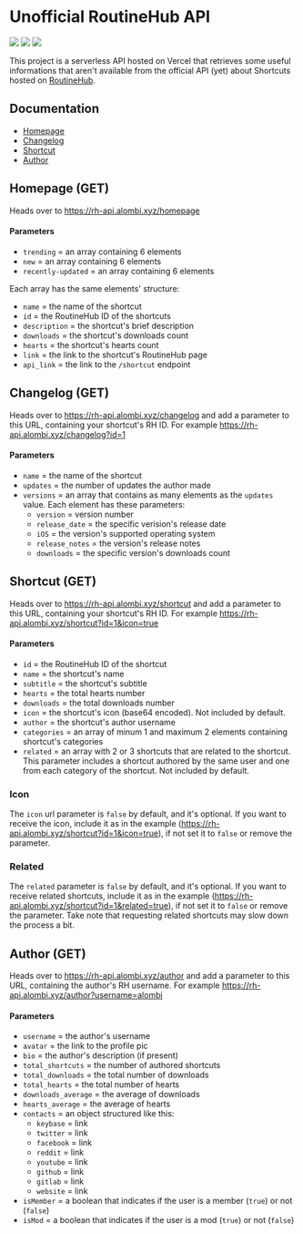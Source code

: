 # Unofficial RoutineHub API
![](https://img.shields.io/website?down_message=offline&up_message=online&url=https%3A%2F%2Frh-api.alombi.xyz)
![](https://img.shields.io/github/release-date/alombi/rh-api?label=latest%20release)
![](https://img.shields.io/badge/project%20status-active-brightgreen)

This project is a serverless API hosted on Vercel that retrieves some useful informations that aren't available from the official API (yet) about Shortcuts hosted on [RoutineHub](https://routinehub.co).
## Documentation
* [Homepage](#homepage-get)
* [Changelog](#changelog-get)
* [Shortcut](#shortcut-get)
* [Author](#author-get)


## Homepage (GET)
Heads over to https://rh-api.alombi.xyz/homepage
#### Parameters
* `trending` = an array containing 6 elements
* `new` = an array containing 6 elements
* `recently-updated` = an array containing 6 elements

Each array has the same elements' structure:
* `name` = the name of the shortcut
* `id` = the RoutineHub ID of the shortcuts
* `description` = the shortcut's brief description
* `downloads` = the shortcut's downloads count
* `hearts` = the shortcut's hearts count
* `link` = the link to the shortcut's RoutineHub page
* `api_link` = the link to the `/shortcut` endpoint

## Changelog (GET)
Heads over to https://rh-api.alombi.xyz/changelog and add a parameter to this URL, containing your shortcut's RH ID. For example https://rh-api.alombi.xyz/changelog?id=1
#### Parameters
* `name` = the name of the shortcut
* `updates` = the number of updates the author made
* `versions` = an array that contains as many elements as the `updates` value. Each element has these parameters:
   * `version` = version number
   * `release_date` = the specific verision's release date
   * `iOS` = the version's supported operating system
   * `release_notes` = the version's release notes
   * `downloads` = the specific version's downloads count

## Shortcut (GET)
Heads over to https://rh-api.alombi.xyz/shortcut and add a parameter to this URL, containing your shortcut's RH ID. For example https://rh-api.alombi.xyz/shortcut?id=1&icon=true
#### Parameters
* `id` = the RoutineHub ID of the shortcut
* `name` = the shortcut's name
* `subtitle` = the shortcut's subtitle
* `hearts` = the total hearts number
* `downloads` = the total downloads number
* `icon` = the shortcut's icon (base64 encoded). Not included by default.
* `author` = the shortcut's author username
* `categories` = an array of minum 1 and maximum 2 elements containing shortcut's categories
* `related` = an array with 2 or 3 shortcuts that are related to the shortcut. This parameter includes a shortcut authored by the same user and one from each category of the shortcut. Not included by default. 
### Icon
The `icon` url parameter is `false` by default, and it's optional. If you want to receive the icon, include it as in the example (https://rh-api.alombi.xyz/shortcut?id=1&icon=true), if not set it to `false` or remove the parameter.

### Related 
The `related` parameter is `false` by default, and it's optional. If you want to receive related shortcuts, include it as in the example (https://rh-api.alombi.xyz/shortcut?id=1&related=true), if not set it to `false` or remove the parameter. Take note that requesting related shortcuts may slow down the process a bit.


## Author (GET)
Heads over to https://rh-api.alombi.xyz/author and add a parameter to this URL, containing the author's RH username. For example https://rh-api.alombi.xyz/author?username=alombi
#### Parameters
* `username` = the author's username
* `avatar` = the link to the profile pic
* `bio` = the author's description (if present)
* `total_shortcuts` = the number of authored shortcuts
* `total_downloads` = the total number of downloads
* `total_hearts` = the total number of hearts
* `downloads_average` = the average of downloads
* `hearts_average`  = the average of hearts
* `contacts` = an object structured like this:
   * `keybase` = link
   * `twitter` = link
   * `facebook` = link
   * `reddit` = link
   * `youtube` = link
   * `github` = link
   * `gitlab` = link
   * `website` = link
* `isMember` = a boolean that indicates if the user is a member (`true`) or not (`false`)
* `isMod` = a boolean that indicates if the user is a mod (`true`) or not (`false`)
